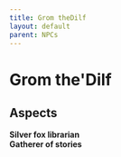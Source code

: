 ```yaml
---
title: Grom theDilf
layout: default
parent: NPCs
---
```


# Grom the'Dilf

## Aspects
**Silver fox librarian** \
**Gatherer of stories**